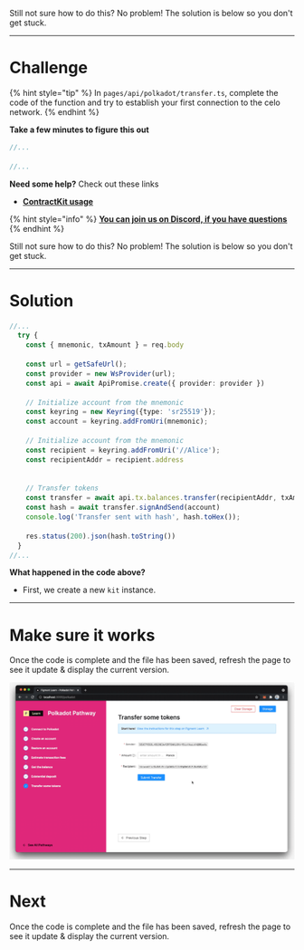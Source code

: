 Still not sure how to do this? No problem! The solution is below so you don't get stuck.

------------------------

# Challenge

{% hint style="tip" %}
In `pages/api/polkadot/transfer.ts`, complete the code of the function and try to establish your first connection to the celo network. 
{% endhint %}

**Take a few minutes to figure this out**

```typescript
//...

//...
```

**Need some help?** Check out these links
* [**ContractKit usage**](https://docs.celo.org/developer-guide/contractkit/usage)  

{% hint style="info" %}
[**You can join us on Discord, if you have questions**](https://discord.gg/fszyM7K)
{% endhint %}

Still not sure how to do this? No problem! The solution is below so you don't get stuck.

------------------------

# Solution

```typescript
//...
  try {
    const { mnemonic, txAmount } = req.body

    const url = getSafeUrl();
    const provider = new WsProvider(url);
    const api = await ApiPromise.create({ provider: provider })
    
    // Initialize account from the mnemonic
    const keyring = new Keyring({type: 'sr25519'});
    const account = keyring.addFromUri(mnemonic);
  
    // Initialize account from the mnemonic
    const recipient = keyring.addFromUri('//Alice');
    const recipientAddr = recipient.address


    // Transfer tokens
    const transfer = await api.tx.balances.transfer(recipientAddr, txAmount)
    const hash = await transfer.signAndSend(account)
    console.log('Transfer sent with hash', hash.toHex());
    
    res.status(200).json(hash.toString())
  }
//...
```

**What happened in the code above?**
* First, we create a new `kit` instance.

------------------------

# Make sure it works

Once the code is complete and the file has been saved, refresh the page to see it update & display the current version.

![](../../../.gitbook/assets/pathways/polkadot/polkadot-transfer.gif)

-----------------------------

# Next

Once the code is complete and the file has been saved, refresh the page to see it update & display the current version.
